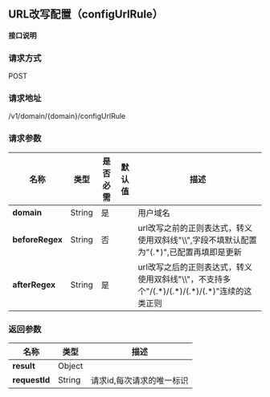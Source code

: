 ## URL改写配置（configUrlRule）

**接口说明**

### 请求方式
POST

### 请求地址
/v1/domain/{domain}/configUrlRule

### 请求参数
|名称|类型|是否必需|默认值|描述|
|---|---|---|---|---|
|**domain**|String|是| |用户域名|
|**beforeRegex**|String|否| |url改写之前的正则表达式，转义使用双斜线"\\\\",字段不填默认配置为"(.*)",已配置再填即是更新|
|**afterRegex**|String|是| |url改写之后的正则表达式，转义使用双斜线"\\\\"，不支持多个"/(.\*)/(.\*)/(.\*)/(.\*)"连续的这类正则|


### 返回参数
|名称|类型|描述|
|---|---|---|
|**result**|Object| |
|**requestId**|String|请求id,每次请求的唯一标识 |
